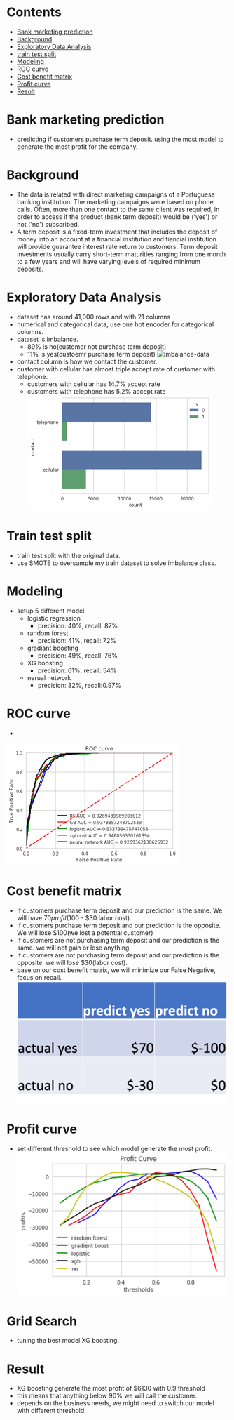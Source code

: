 # Contents
- [Bank marketing prediction](#bank-marketing-prediction)
- [Background](#background)
- [Exploratory Data Analysis](#exploratory-data-analysis)
- [train test split](#train-test-split)
- [Modeling](#modeling)
- [ROC curve](#roc-curve)
- [Cost benefit matrix](#cost-benefit-matrix)
- [Profit curve](#profit-curve)
- [Result](#result)
# Bank marketing prediction
- predicting if customers purchase term deposit. using the most model to generate the most profit for the company.

# Background
- The data is related with direct marketing campaigns of a Portuguese banking institution. The marketing campaigns were based on phone calls. Often, more than one contact to the same client was required, in order to access if the product (bank term deposit) would be ('yes') or not ('no') subscribed. 
- A term deposit is a fixed-term investment that includes the deposit of money into an account at a financial institution and fiancial institution will provide guarantee interest rate return to customers. Term deposit investments usually carry short-term maturities ranging from one month to a few years and will have varying levels of required minimum deposits.

# Exploratory Data Analysis
- dataset has around 41,000 rows and with 21 columns
- numerical and categorical data, use one hot encoder for categorical columns.
- dataset is imbalance. 
  - 89% is no(customer not purchase term deposit)
  - 11% is yes(custoemr purchase term deposit)
![imbalance-data](/image/imbalance-image.png)
- contact column is how we contact the customer.
- customer with cellular has almost triple accept rate of customer with telephone.
  - customers with cellular has 14.7% accept rate
  - customers with telephone has 5.2% accept rate
![contact-image](/image/contact-image.png)

# Train test split
- train test split with the original data.
- use SMOTE to oversample my train dataset to solve imbalance class.

# Modeling
- setup 5 different model
  - logistic regression
    - precision: 40%, recall: 87%
  - random forest 
    - precision: 41%, recall: 72%
  - gradiant boosting
    - precision: 49%, recall: 76%
  - XG boosting
    - precision: 61%, recall: 54%
  - nerual network
    - precision: 32%, recall:0.97%
# ROC curve
  - 
![roc-curve](/image/roc-curve.png)
# Cost benefit matrix
- If customers purchase term deposit and our prediction is the same. We will have $70 profit($100 - $30 labor cost).
- If customers purchase term deposit and our prediction is the opposite. We will lose $100(we lost a potential customer)
- If customers are not purchasing term deposit and our prediction is the same. we will not gain or lose anything.
- If customers are not purchasing term deposit and our prediction is the opposite. we will lose $30(labor cost).
- base on our cost benefit matrix, we will minimize our False Negative, focus on recall.
![cost-benefit-matrix](/image/cost-benefit.png)

# Profit curve
- set different threshold to see which model generate the most profit.
![profit-curve](/image/profit-curve.png)

# Grid Search
- tuning the best model XG boosting.

# Result
- XG boosting generate the most profit of $6130 with 0.9 threshold
- this means that anything below 90% we will call the customer.
- depends on the business needs, we might need to switch our model with different threshold.
